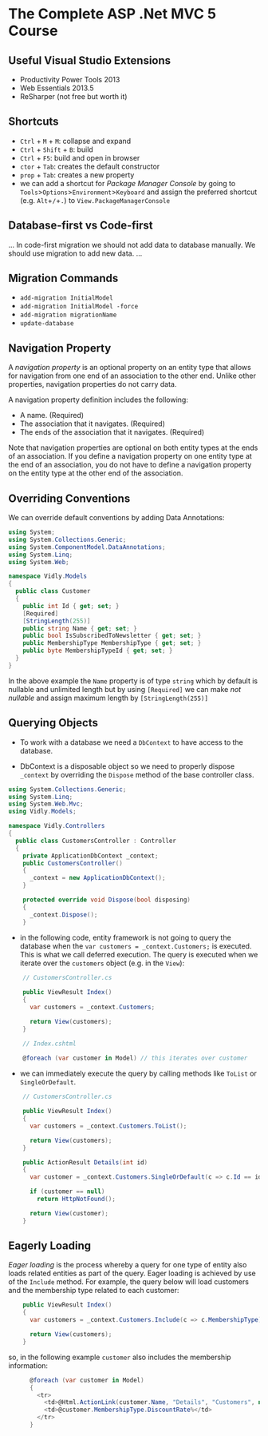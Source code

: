 # The Complete ASP .Net MVC 5 Course

## Useful Visual Studio Extensions

* Productivity Power Tools 2013
* Web Essentials 2013.5
* ReSharper (not free but worth it)

## Shortcuts

* `Ctrl` + `M` + `M`: collapse and expand
* `Ctrl` + `Shift` + `B`: build
* `Ctrl` + `F5`: build and open in browser
* `ctor` + `Tab`: creates the default constructor
* `prop` + `Tab`: creates a new property
* we can add a shortcut for _Package Manager Console_ by going to `Tools`>`Options`>`Environment`>`Keyboard` and assign the preferred shortcut (e.g. `Alt`+`/`+`.`) to `View.PackageManagerConsole`

## Database-first vs Code-first

...
In code-first migration we should not add data to database manually. We should use migration to add new data.
...

## Migration Commands

* `add-migration InitialModel`
* `add-migration InitialModel -force`
* `add-migration migrationName`
* `update-database`

## Navigation Property

A _navigation property_ is an optional property on an entity type that allows for navigation from one end of an association to the other end. Unlike other properties, navigation properties do not carry data.

A navigation property definition includes the following:

* A name. (Required)
* The association that it navigates. (Required)
* The ends of the association that it navigates. (Required)

Note that navigation properties are optional on both entity types at the ends of an association. If you define a navigation property on one entity type at the end of an association, you do not have to define a navigation property on the entity type at the other end of the association.

## Overriding Conventions

We can override default conventions by adding Data Annotations:

```C#
using System;
using System.Collections.Generic;
using System.ComponentModel.DataAnnotations;
using System.Linq;
using System.Web;

namespace Vidly.Models
{
  public class Customer
  {
    public int Id { get; set; }
    [Required]
    [StringLength(255)]
    public string Name { get; set; }
    public bool IsSubscribedToNewsletter { get; set; }
    public MembershipType MembershipType { get; set; }
    public byte MembershipTypeId { get; set; }
  }
}
```

In the above example the `Name` property is of type `string` which by default is nullable and unlimited length but by using `[Required]` we can make _not nullable_ and assign maximum length by `[StringLength(255)]`

## Querying Objects

* To work with a database we need a `DbContext` to have access to the database.

* DbContext is a disposable object so we need to properly dispose `_context` by overriding the `Dispose` method of the base controller class.

```C#
using System.Collections.Generic;
using System.Linq;
using System.Web.Mvc;
using Vidly.Models;

namespace Vidly.Controllers
{
  public class CustomersController : Controller
  {
    private ApplicationDbContext _context;
    public CustomersController()
    {
      _context = new ApplicationDbContext();
    }

    protected override void Dispose(bool disposing)
    {
      _context.Dispose();
    }
```

* in the following code, entity framework is not going to query the database when the `var customers = _context.Customers;` is executed. This is what we call deferred execution. The query is executed when we iterate over the `customers` object (e.g. in the `View`):

```C#
    // CustomersController.cs
    
    public ViewResult Index()
    {
      var customers = _context.Customers;

      return View(customers);
    }
```
```C#
    // Index.cshtml
    
    @foreach (var customer in Model) // this iterates over customer
```

* we can immediately execute the query by calling methods like `ToList` or `SingleOrDefault`.

```C#
    // CustomersController.cs

    public ViewResult Index()
    {
      var customers = _context.Customers.ToList();

      return View(customers);
    }

    public ActionResult Details(int id)
    {
      var customer = _context.Customers.SingleOrDefault(c => c.Id == id);

      if (customer == null)
        return HttpNotFound();

      return View(customer);
    }
```

## Eagerly Loading

_Eager loading_ is the process whereby a query for one type of entity also loads related entities as part of the query. Eager loading is achieved by use of the `Include` method. For example, the query below will load customers and the membership type related to each customer:

```C#
    public ViewResult Index()
    {
      var customers = _context.Customers.Include(c => c.MembershipType).ToList();

      return View(customers);
    }
```

so, in the following example `customer` also includes the membership information:

```C#
      @foreach (var customer in Model)
      {
        <tr>
          <td>@Html.ActionLink(customer.Name, "Details", "Customers", new { id = customer.Id }, null)</td>
          <td>@customer.MembershipType.DiscountRate%</td>
        </tr>
      }
```









